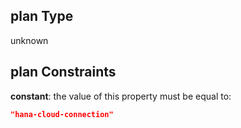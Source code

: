 ## plan Type

unknown

## plan Constraints

**constant**: the value of this property must be equal to:

```json
"hana-cloud-connection"
```
